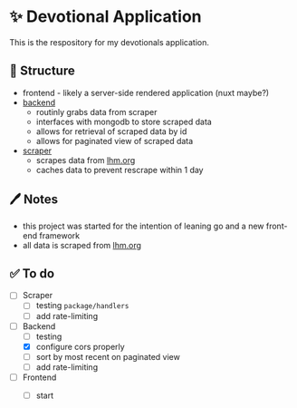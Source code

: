 

# ✨ Devotional Application

This is the respository for my devotionals application.


## 🤔 Structure

 - frontend - likely a server-side rendered application (nuxt maybe?)
 - [backend](https://github.com/zepez/devotional/tree/main/backend)
   - routinly grabs data from scraper
   - interfaces with mongodb to store scraped data
   - allows for retrieval of scraped data by id
   - allows for paginated view of scraped data
 - [scraper](https://github.com/zepez/devotional/tree/main/scraper)
   - scrapes data from [lhm.org](https://www.lhm.org/)
   - caches data to prevent rescrape within 1 day

## 🖊 Notes

 - this project was started for the intention of leaning go and a new front-end framework
 - all data is scraped from [lhm.org](https://www.lhm.org/)

## ✅ To do

- [ ] Scraper
  - [ ] testing `package/handlers`
  - [ ] add rate-limiting
- [ ] Backend
  - [ ] testing
  - [x] configure cors properly
  - [ ] sort by most recent on paginated view
  - [ ] add rate-limiting
- [ ] Frontend
  - [ ] start





  